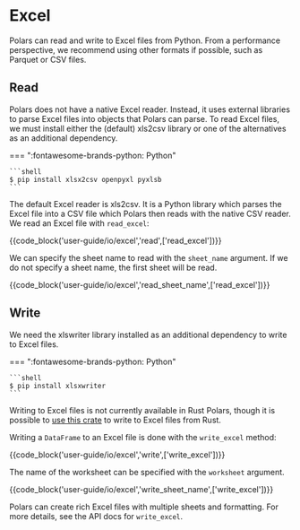 # Excel

Polars can read and write to Excel files from Python.
From a performance perspective, we recommend using other formats if possible, such as Parquet or CSV files.

## Read

Polars does not have a native Excel reader.
Instead, it uses external libraries to parse Excel files into objects that Polars can parse.
To read Excel files, we must install either the (default) xls2csv library or one of the alternatives as an additional dependency.

=== ":fontawesome-brands-python: Python"

    ```shell
    $ pip install xlsx2csv openpyxl pyxlsb
    ```

The default Excel reader is xls2csv.
It is a Python library which parses the Excel file into a CSV file which Polars then reads with the native CSV reader.
We read an Excel file with `read_excel`:

{{code_block('user-guide/io/excel','read',['read_excel'])}}

We can specify the sheet name to read with the `sheet_name` argument. If we do not specify a sheet name, the first sheet will be read.

{{code_block('user-guide/io/excel','read_sheet_name',['read_excel'])}}

## Write

We need the xlswriter library installed as an additional dependency to write to Excel files.

=== ":fontawesome-brands-python: Python"

    ```shell
    $ pip install xlsxwriter
    ```

Writing to Excel files is not currently available in Rust Polars, though it is possible to [use this crate](https://docs.rs/crate/xlsxwriter/latest) to write to Excel files from Rust.

Writing a `DataFrame` to an Excel file is done with the `write_excel` method:

{{code_block('user-guide/io/excel','write',['write_excel'])}}

The name of the worksheet can be specified with the `worksheet` argument.

{{code_block('user-guide/io/excel','write_sheet_name',['write_excel'])}}

Polars can create rich Excel files with multiple sheets and formatting. For more details, see the API docs for `write_excel`.
